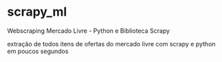 # scrapy_ml
Webscraping Mercado Livre - Python e Biblioteca Scrapy


extração de todos itens de ofertas do mercado livre com scrapy e python em poucos segundos
